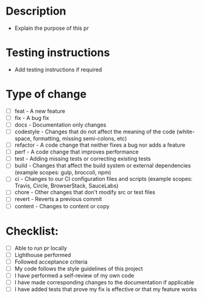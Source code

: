 # Description

-   Explain the purpose of this pr

# Testing instructions

-   Add testing instructions if required

# Type of change

-   [ ] feat - A new feature
-   [ ] fix - A bug fix
-   [ ] docs - Documentation only changes
-   [ ] codestyle - Changes that do not affect the meaning of the code (white-space, formatting, missing semi-colons, etc)
-   [ ] refactor - A code change that neither fixes a bug nor adds a feature
-   [ ] perf - A code change that improves performance
-   [ ] test - Adding missing tests or correcting existing tests
-   [ ] build - Changes that affect the build system or external dependencies (example scopes: gulp, broccoli, npm)
-   [ ] ci - Changes to our CI configuration files and scripts (example scopes: Travis, Circle, BrowserStack, SauceLabs)
-   [ ] chore - Other changes that don't modify src or test files
-   [ ] revert - Reverts a previous commit
-   [ ] content - Changes to content or copy

# Checklist:

-   [ ] Able to run pr locally
-   [ ] Lighthouse performed
-   [ ] Followed acceptance criteria
-   [ ] My code follows the style guidelines of this project
-   [ ] I have performed a self-review of my own code
-   [ ] I have made corresponding changes to the documentation if applicable
-   [ ] I have added tests that prove my fix is effective or that my feature works
